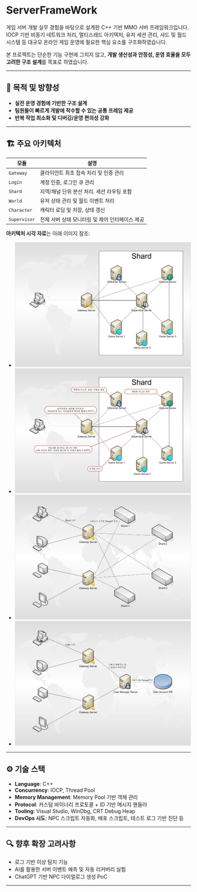 # ServerFrameWork

게임 서버 개발 실무 경험을 바탕으로 설계한 C++ 기반 MMO 서버 프레임워크입니다.  
IOCP 기반 비동기 네트워크 처리, 멀티스레드 아키텍처, 유저 세션 관리, 샤드 및 월드 시스템 등 대규모 온라인 게임 운영에 필요한 핵심 요소를 구조화하였습니다.

본 프로젝트는 단순한 기능 구현에 그치지 않고, **개발 생산성과 안정성, 운영 효율을 모두 고려한 구조 설계**를 목표로 하였습니다.

---

## 🎯 목적 및 방향성

- **실전 운영 경험에 기반한 구조 설계**
- **팀원들이 빠르게 개발에 착수할 수 있는 공통 프레임 제공**
- **반복 작업 최소화 및 디버깅/운영 편의성 강화**

---

## 🏗️ 주요 아키텍처

| 모듈 | 설명 |
|------|------|
| `Gateway` | 클라이언트 최초 접속 처리 및 인증 관리 |
| `Login` | 계정 인증, 로그인 큐 관리 |
| `Shard` | 지역/채널 단위 분산 처리. 세션 라우팅 포함 |
| `World` | 유저 상태 관리 및 월드 이벤트 처리 |
| `Character` | 캐릭터 로딩 및 저장, 상태 갱신 |
| `Supervisor` | 전체 서버 상태 모니터링 및 제어 인터페이스 제공 |

**아키텍처 시각 자료**는 아래 이미지 참조:

- ![Server Architecture](/ServerFrameWork_Shard.jpg)
- ![Server Architecture](/ServerFrameWork_Shard_Info.jpg)
- ![Server Architecture](/ServerFrameWork_World.jpg)
- ![Server Architecture](/ServerFrameWork_Login.jpg)

---

## ⚙️ 기술 스택

- **Language**: C++
- **Concurrency**: IOCP, Thread Pool
- **Memory Management**: Memory Pool 기반 객체 관리
- **Protocol**: 커스텀 바이너리 프로토콜 + ID 기반 메시지 핸들러
- **Tooling**: Visual Studio, WinDbg, CRT Debug Heap
- **DevOps 시도**: NPC 스크립트 자동화, 배포 스크립트, 테스트 로그 기반 진단 등

---

## 🔍 향후 확장 고려사항

- 로그 기반 이상 탐지 기능
- AI를 활용한 서버 이벤트 예측 및 자동 리커버리 실험
- ChatGPT 기반 NPC 다이얼로그 생성 PoC

---
